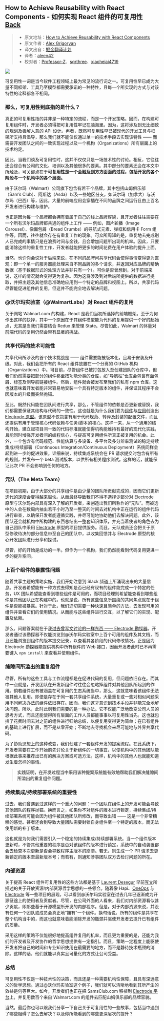 ## How to Achieve Reusability with React Components - 如何实现 React 组件的可复用性 [**Back**](./../translation.md)

> * 原文地址：[How to Achieve Reusability with React Components](https://medium.com/walmartlabs/how-to-achieve-reusability-with-react-components-81edeb7fb0e0#.czocsk5l0)
> * 原文作者：[Alex Grigoryan](https://medium.com/@lexgrigoryan?source=post_header_lockup)
> * 译文出自：[掘金翻译计划](https://github.com/xitu/gold-miner)
> * 译者：[aleen42](https://github.com/aleen42)
> * 校对者：[Professor-Z](https://github.com/Professor-Z)、[sqrthree](https://github.com/sqrthree)、[xiaoheiai4719](https://github.com/xiaoheiai4719)

<img class="progressiveMedia-noscript js-progressiveMedia-inner" src="https://cdn-images-1.medium.com/max/800/1*5jIE1tOzVSuz5NPHsfeQ8w.png">

可复用性一词是当今软件工程领域上最为常见的流行词之一。可复用性早已成为大量不同框架、工具乃至模型都需要承诺的一种特性，且每一个所实现的方式与对该特性的诠释都各不相同。

### 那么，可复用性到底指的是什么？

真正的可复用性指的并非是一种特定的流程，而是一个开发策略。因而，在构建可复用组件时，开发者必须得把可复用性牢记在脑海里。因为，这将涉及到无比细致的规划及善解人意的 API 设计。再者，既然可复用性早已被现代的开发工具与框架所支持且倡导，那么我们就不能仅仅通过单一的技术手段去实现该特性 —— 而需要开发团队之间的一致实现过程以及一个机构（Organizations）所有层面上的技术约定。

因此，当我们谈及可复用性时，这并不仅仅只是一场技术性的讨论。相反，它往往还会综合有公司的文化、培训以及其他很多的要素。其中部分的要素还会在本文中所触及，可关键点在于**可复用性是一个会触及到方方面面的过程，包括开发的各个阶段与一个机构中的各个层面。**

由于沃尔玛（Walmart）公司旗下包含有若干个品牌，其中包括山姆俱乐部（Sam’s Club）、阿斯达（Asda）以及一些地区分支，如沃尔玛（加拿大）与沃尔玛（巴西）等，因此，大量的前端应用会穿插在不同的品牌之间运行且由上百名开发者进行构建与维护。

也正是因为每一个品牌都会拥有着属于自己的线上品牌容貌，且开发者往往需要在一个所有沃尔玛品牌都共通的组件上工作 —— 例如，图片轮播（Image Carousel）、像面包屑（Bread Crumbs）的导航式元素、弹框和信用卡 Form 组件等。因而，往往就会存在有重复工作的现象。可众所周知的是，重复地去完成别人已完成的事情只是在浪费时间与金钱，且会增加问题所出现的机率。因此，只要能消除这样的重复性工作，开发者就能把更多的时间花费在用户体验的提升上面。

当然，也许你会说对于后端来说，在不同的品牌间共享代码会使得事情变得更为直观：即一个单一的服务器能处理来自不同品牌的多个请求，并返回对应品牌的精确数据（基于数据形式的处理方法并非只有一个）。可你是否曾想到，对于前端来说，这样的情况就会变得更为复杂。因为这将涉及到对后端所提供的数据进行提取，并把主题及其他信息准确地应用到一个特定的品牌和视图上。所以，共享代码尽管能促进组件的复用，但这并不能完全地去解决问题。

### @沃尔玛实验室（@WalmartLabs）对 React 组件的复用

关于网站 Walmart.com 的构建，React 是我们当初所选择的前端框架。至于为何作出这样的抉择，其中一个原因在于其组件模型能为代码的复用提供一个好的起始点，尤其是当我们需要结合 Redux 来管理 State。尽管如此，Walmart 的体量对前端代码的复用仍然会带有显著的挑战。

### 共享代码的技术可能性

共享代码所涉及的首个技术挑战是 —— 组件需要能被版本化，且易于安装及升级。对此，我们会把所有的 React 组件放置在一个分离的 GitHub 机构（Organizations）中。可目前，尽管组件已被打包放入至创建团队的仓库中，但我们仍然需要把部分的组件移至按功能分类的仓库，如“导航栏”仓库会包含有面包屑、标签及侧导航链接组件。然后，组件就会被发布至我们的私有 npm 仓库。这也就意味着开发者能非常容易地安装一个具有特定版本的组件，并保证其程序不会因版本的升级而突然抛锚。

至此，既然代码能在团队间进行共享，那么，不管组件的依赖是否更新或替换，我们都需要保证其结构与代码的一致性。这也就是为什么我们要为[组件](https://github.com/electrode-io/electrode/tree/master/packages/electrode-archetype-react-component)与[应用](https://github.com/electrode-io/electrode/tree/master/packages/electrode-archetype-react-app)创造出 [Electrode 原型](http://www.electrode.io/docs/what_are_archetypes.html)。该原型不仅包含有用于代码规范、转译及封装的配置文件，而且还提供有用于管理核心代码依赖与任务/脚本的核心。这样一来，从一个通用的结构开始，建立起项目间一致的代码标准就能使得机构能维持有最好的现代化实践，且能同时增强开发者间的编程信心，与提高可复用组件所真正被复用的机会。此外，一个包含有代码规范、性能估算与多设备、多平台及多分辨率测试的稳定持续集成/持续部署（Continuous Integration/Continuous Deployment）系统同样会起到进一步的促进效果。详细来说，持续集成系统会在 PR 请求提交时包含有所有的规则，并发布一个 beta 测试版本，以供所有相关程序测试。这样的话，就能保证此次 PR 不会影响到任何的地方。

### 元队（The Meta Team）

在项目初期，由于大部分的共享组件是由少量的团队所贡献完成的，因而它们更新迭代的速度会变得越来越快。从而最终导致我们不得不选择少部分对 Electrode 原型与沃尔玛内部具有深入了解的开发者，来创造出我们所称作的“元队”。而被选中的人会在数周内抽出若干小时乃至一整天的时间去对机构中正在运行的组件代码进行审查，以确保开发者能遵循实践，并尽可能地协助他们去解决问题。此外，该团队还会就机构中所构建的东西总结出一整套知识体系，并充当着使者的角色去为自己团队中采用 [Electrode](http://www.electrode.io/) 原型的项目提供服务。而且，元队成员还会把关于原型修改待决的部分信息带至自己的团队中，以收集回馈并与 Electrode 原型的核心开发团队进行分享和探讨。

尽管，好的开始是成功的一半。但作为一个机构，我们仍然能看到代码复用更进一步的提升空间。

### 上百个组件的暴露性问题

随着共享主题的策略实施，我们开始注意到 Slack 频道上所涌现出来的大量信息。开发者希望能有一种方式去得知是否已经有现有的组件能完成一个特定的任务，UX 团队希望能查看到哪些组件是可用的，而项目经理则希望能查看到哪些组件是其他团队正在构建中的。也就是说，所有这些信息所围绕的共同焦点就在于组件是否能被暴露。针对于此，我们迫切需要一种快速且简单的方法，去发现可用的组件并查看它们的使用情况。从而能与这些组件进行交互，以了解它们的实现、配置及依赖。

那么，问题答案就在于[我过去曾写文讨论的一样东西 —— Electrode 勘探器](https://medium.com/walmartlabs/spotlight-on-electrode-explorer-react-component-reuse-without-the-hassle-6447763365b2#.etp9o5wr0)。开发者通过该勘探器不仅能浏览到@沃尔玛实验室中上百个可用的组件及其文档，而且还能浏览到组件的版本提交记录，以查看其各阶段的代码修改情况。正是因为 Electrode 勘探器能提供机构中所有组件的 Web 接口，因而开发者此时已不再需要键入 `npm install` 来查看并使用组件。

### 缝隙间所溢出的重复组件

尽管，所有的这些工具与工作流程都是在促进代码的复用，但问题依旧存在。而其中一点就是，开发团队在开发新组件时往往会忽略掉组件对其他团队所起到的作用。倘若组件没有被涵盖在可复用的生态系统当中，那么，这就意味着该组件无法被其他人复用。即便是存在于同一套共享组件系统，大量重复或一些对相似问题采用不同解决办法的组件依旧存在。因而，我们这才意识到技术手段并非能完全地解决问题。所以，此时此刻我们需要的是一种办法。它不仅能广泛地改变公司人员的思考方式，而且还能使得所有层面的工作人员都能事事以可复用性当先。这也就包括了花费时间去对之前的组件进行归纳总结，以便复用变得更为简单；在已有组件的基础上进行扩展，而不是从零开始；不断地去寻找机会来尽可能地与外界共享代码。

为了协助思想上的这种改变，我们创建了一套组件开发的提案流程。在此系统下，开发者需要在工作开始前先讨论关于新组件的一切事宜，以便机构中的其他团队能根据此事来推荐出已有的解决方案或可选方法。这样，机构中的其他人也就能知道发生着怎样的事情。

> **实践证明，在开发过程当中采用该种提案系统能有效地帮助我们解决缝隙间所溢出的重复组件问题。**

### 持续集成/持续部署系统的重要性

过去，我们曾遇到过这样的一个重大的问题：一个团队在组件上的开发可能会导致其他团队的程序抛锚。换而言之，如果你不对组件的版本进行锁定，持续集成/持续部署系统可能会因为组件被其他团队所修改，而导致出错 —— 这是一个非常糟糕的感觉。甚者还会到导致大量团队需要封锁自身组件至一个特定的版本，而无法使用新的补丁版本。

这也就是为何我们需要引入一个稳定的持续集成/持续部署系统。当一个组件版本更新时，不管其他重要的程序是否对该组件的版本进行锁定，系统中的自动装置都会去检查本次更新是否会导致程序主版本的崩溃。若无，则生成一个 PR 请求去更新锁定的版本至最新版本号；而若有，则通知涉事团队双方去检讨问题的所在。

### 内部资源

关于提高 React 组件可复用性的这些方法都是基于 [Laurent Desegur](https://twitter.com/ldesegur) 早前[写文](https://medium.com/walmartlabs/beyond-open-source-walmartlabs-e690c934fe35#.lqc0e6x3b)所描述的关于开放资源/内部资源哲学思想的一些领会。随着像 Hapi、[OneOps](https://github.com/oneops) 与 [Electrode](https://github.com/electrode-io) 等一些项目的展现，可以看到@沃尔玛实验室在过去几年已逐渐成为开源征途上的使用者及贡献者。尽管，在公司外面的人看来，我们对内部资源看似甚少贡献，即那些基于开源模型所开发的内部程序。但是，对于内部资源来说，并没有任何一个团队或成员会真正地“拥有”一个组件。换句话说，所有的组件是共享在整个机构当中的，而这也就意味着能消除开发的瓶颈并驱使开发者去提升已有组件的质量。

采用这样的策略不仅能很好地提高组件复用的机率，而且更为重要的是，还能为我们的开发者及开发协作的哲学思想提供有一定指引。而且，策略一定程度上能驱使开发者把自己的时间和专业知识使用在最需要的地方，而不是静待技术瓶颈的消除。这样的话，他们就能以真实且可量化的方式让公司受益。

### 总结

可复用性不仅是一种技术性的决策，而且还是一种需要机构性保障，且具有深远意义的哲学思想。通过@沃尔玛实验室这个例子，我们就可以清晰地看到其所产生的效益是何等巨大。如今，开发者们也正在把 SamsClub.com 移植到 [Electrode 平台](https://github.com/electrode-io)上，并复用数百个来自 Walmart.com 的组件去匹配山姆俱乐部的品牌容貌。

当然，最后你也可以跟我们分享一下自己关于可复用性的一些故事，包括当中遇到了哪些阻碍？怎么去解决？以及你所能看到的哪些更深层次的提升？